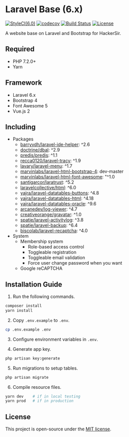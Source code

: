 # Laravel Base (6.x)
[![StyleCI(6.0)](https://styleci.io/repos/65561499/shield?branch=6.0)](https://styleci.io/repos/65561499)
[![codecov](https://codecov.io/gh/HackerSir/laravel-base/branch/6.0/graph/badge.svg)](https://codecov.io/gh/HackerSir/laravel-base)
[![Build Status](https://travis-ci.org/HackerSir/laravel-base.svg?branch=6.0)](https://travis-ci.org/HackerSir/laravel-base)
[![License](https://img.shields.io/github/license/HackerSir/laravel-base.svg)](https://raw.githubusercontent.com/HackerSir/laravel-base/master/LICENSE)

A website base on Laravel and Bootstrap for HackerSir.

## Required
- PHP 7.2.0+
- Yarn

## Framework
- Laravel 6.x
- Bootstrap 4
- Font Awesome 5
- Vue.js 2

## Including
- Packages
  - [barryvdh/laravel-ide-helper](https://github.com/barryvdh/laravel-ide-helper): ^2.6
  - [doctrine/dbal](https://github.com/doctrine/dbal): ^2.9
  - [predis/predis](https://github.com/nrk/predis): ^1.1
  - [recca0120/laravel-tracy](https://github.com/recca0120/laravel-tracy): ^1.9
  - [lavary/laravel-menu](https://github.com/lavary/laravel-menu): ^1.7
  - [marvinlabs/laravel-html-bootstrap-4](https://github.com/marvinlabs/laravel-html-bootstrap-4): dev-master
  - [marvinlabs/laravel-html-font-awesome](https://github.com/marvinlabs/laravel-html-font-awesome): "^1.0
  - [santigarcor/laratrust](https://github.com/santigarcor/laratrust): ^5.2
  - [laravelcollective/html](https://github.com/LaravelCollective/html): ^6.0
  - [yajra/laravel-datatables-buttons](https://github.com/yajra/laravel-datatables-buttons): ^4.8
  - [yajra/laravel-datatables-html](https://github.com/yajra/laravel-datatables-html): ^4.18
  - [yajra/laravel-datatables-oracle](https://github.com/yajra/laravel-datatables-oracle): ^9.6
  - [arcanedev/log-viewer](https://github.com/ARCANEDEV/LogViewer): ^4.7
  - [creativeorange/gravatar](https://github.com/creativeorange/gravatar): ^1.0
  - [spatie/laravel-activitylog](https://github.com/spatie/laravel-activitylog): ^3.8
  - [spatie/laravel-backup](https://github.com/spatie/laravel-backup): ^6.4
  - [biscolab/laravel-recaptcha](https://github.com/biscolab/laravel-recaptcha): ^4.0
- System
  - Membership system
    - Role-based access control
    - Toggleable registration
    - Toggleable email validation
    - Force user change password when you want
  - Google reCAPTCHA

## Installation Guide
1. Run the following commands.
```bash
composer install  
yarn install
```

2. Copy `.env.example` to `.env`.
```bash
cp .env.example .env
```

3. Configure environment variables in `.env`.

4. Generate app key.
```bash
php artisan key:generate
```

5. Run migrations to setup tables.
```bash
php artisan migrate
```

6. Compile resource files.
```bash
yarn dev    # if in local testing
yarn prod   # if in production
```

## License
This project is open-source under the [MIT license](http://opensource.org/licenses/MIT).
